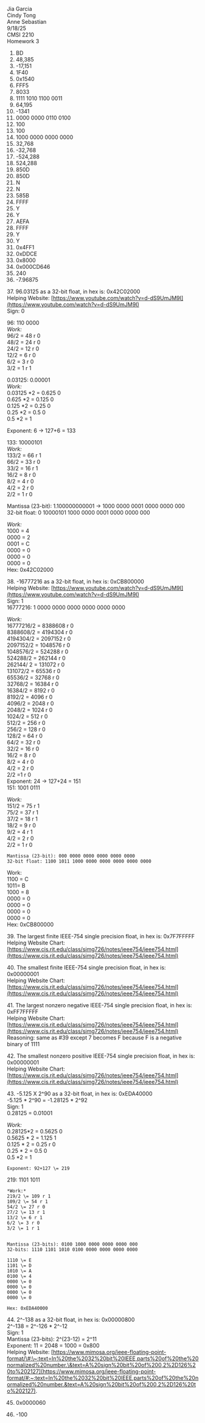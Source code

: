 Jia Garcia  
Cindy Tong  
Anne Sebastian  
9/18/25  
CMSI 2210  
Homework 3 

1. BD  
2. 48,385  
3. \-17,151  
4. 1F40  
5. 0x1540  
6. FFF5  
7. 8033  
8. 1111 1010 1100 0011  
9. 64,195  
10. \-1341  
11. 0000 0000 0110 0100  
12. 100  
13. 100  
14. 1000 0000 0000 0000  
15. 32,768  
16. \-32,768  
17. \-524,288  
18. 524,288  
19. 850D  
20. 850D  
21. N  
22. N  
23. 585B  
24. FFFF  
25. Y  
26. Y  
27. AEFA  
28. FFFF  
29. Y  
30. Y  
31. 0x4FF1  
32. 0xDDCE  
33. 0x8000  
34. 0x000CD646  
35. 240  
36.  \-7.96875

37\. 96.03125 as a 32-bit float, in hex is: 0x42C02000  
Helping Website: [https://www.youtube.com/watch?v=d-dS9UmJM9I](https://www.youtube.com/watch?v=d-dS9UmJM9I)   
Sign: 0

96: 110 0000  
*Work:*  
96/2 \= 48 r 0  
48/2 \= 24 r 0  
24/2 \= 12 r 0  
12/2 \= 6 r 0  
6/2 \= 3 r 0  
3/2 \= 1 r 1

0.03125: 0.00001  
*Work:*  
0.03125 \*2 \= 0.625 0  
0.625 \*2 \= 0.125  0  
0.125 \*2 \= 0.25  0  
0.25 \*2 \= 0.5  0  
0.5 \*2 \= 1

Exponent: 6 \-\> 127+6 \= 133

133: 10000101  
*Work:*  
133/2 \= 66 r 1  
66/2 \= 33 r 0  
33/2 \= 16 r 1  
16/2 \= 8 r 0  
8/2 \= 4 r 0  
4/2 \= 2 r 0  
2/2 \= 1 r 0

Mantissa (23-bit): 1.100000000001  \-\> 1000 0000 0001 0000 0000 000  
32-bit float: 0   10000101    1000 0000 0001 0000 0000 000

*Work:*  
1000 \= 4  
0000 \= 2  
0001 \= C  
0000 \= 0  
0000 \= 0   
0000 \= 0  
Hex: 0x42C02000


38\. \-16777216 as a 32-bit float, in hex is: 0xCB800000  
	Helping Website: [https://www.youtube.com/watch?v=d-dS9UmJM9I](https://www.youtube.com/watch?v=d-dS9UmJM9I)   
	Sign: 1  
	16777216: 1 0000 0000 0000 0000 0000 0000  
	  
*Work:*   
16777216/2 \= 8388608 r 0  
8388608/2 \= 4194304 r 0  
4194304/2 \= 2097152 r 0  
2097152/2 \= 1048576 r 0  
1048576/2 \= 524288 r 0  
524288/2 \= 262144 r 0  
262144/ 2 \= 131072 r 0  
131072/2 \= 65536 r 0  
65536/2 \= 32768 r 0  
32768/2 \= 16384 r 0  
16384/2 \= 8192 r 0  
8192/2 \= 4096 r 0  
4096/2 \= 2048 r 0  
2048/2 \= 1024 r 0  
1024/2 \= 512 r 0  
512/2 \= 256 r 0  
256/2 \= 128 r 0  
128/2 \= 64 r 0  
64/2 \= 32 r 0  
32/2 \= 16 r 0  
16/2 \= 8 r 0  
8/2 \= 4 r 0  
4/2 \= 2 r 0  
2/2 \=1 r 0   
	Exponent: 24 \-\> 127+24 \= 151  
	151: 1001 0111

*Work:*  
151/2 \= 75 r 1  
75/2 \= 37 r 1  
37/2 \= 18 r 1  
18/2 \= 9 r 0  
9/2 \= 4 r 1  
4/2 \= 2 r 0  
2/2 \= 1 r 0

	Mantissa (23-bit): 000 0000 0000 0000 0000 0000  
	32-bit float: 1100 1011 1000 0000 0000 0000 0000 0000  
	  
Work:  
1100 \= C  
1011= B  
1000 \= 8  
0000 \= 0  
0000 \= 0  
0000 \= 0  
0000 \= 0  
Hex: 0xCB800000

39\. The largest finite IEEE-754 single precision float, in hex is: 0x7F7FFFFF  
	Helping Website Chart: [https://www.cis.rit.edu/class/simg726/notes/ieee754/ieee754.html](https://www.cis.rit.edu/class/simg726/notes/ieee754/ieee754.html) 

40\. The smallest finite IEEE-754 single precision float, in hex is: 0x00000001  
	Helping Website Chart: [https://www.cis.rit.edu/class/simg726/notes/ieee754/ieee754.html](https://www.cis.rit.edu/class/simg726/notes/ieee754/ieee754.html) 

41\. The largest nonzero negative IEEE-754 single precision float, in hex is: 0xFF7FFFFF  
	Helping Website Chart: [https://www.cis.rit.edu/class/simg726/notes/ieee754/ieee754.html](https://www.cis.rit.edu/class/simg726/notes/ieee754/ieee754.html)   
	Reasoning: same as \#39 except 7 becomes F because F is a negative binary of 1111

42\. The smallest nonzero positive IEEE-754 single precision float, in hex is: 0x00000001  
Helping Website Chart: [https://www.cis.rit.edu/class/simg726/notes/ieee754/ieee754.html](https://www.cis.rit.edu/class/simg726/notes/ieee754/ieee754.html) 

43\. \-5.125 X 2^90 as a 32-bit float, in hex is: 0xEDA40000  
	\-5.125 \* 2^90 \= \-1.28125 \* 2^92   
Sign: 1  
0.28125 \= 0.01001

*Work:*  
0.28125\*2 \= 0.5625 0  
0.5625 \* 2 \= 1.125 1  
0.125 \* 2 \= 0.25 r 0  
0.25 \* 2 \= 0.5 0  
0.5 \*2 \= 1

	Exponent: 92+127 \= 219  
	  
219: 1101 1011  
	  
	*Work:*  
	219/2 \= 109 r 1  
	109/2 \= 54 r 1  
	54/2 \= 27 r 0  
	27/2 \= 13 r 1  
	13/2 \= 6 r 1  
	6/2 \= 3 r 0  
	3/2 \= 1 r 1  
	  
	  
	Mantissa (23-bits): 0100 1000 0000 0000 0000 000  
	32-bits: 1110 1101 1010 0100 0000 0000 0000 0000

	1110 \= E  
	1101 \= D  
	1010 \= A  
	0100 \= 4   
	0000 \= 0  
	0000 \= 0  
	0000 \= 0  
	0000 \= 0  
	  
	Hex: 0xEDA40000


44\. 2^-138 as a 32-bit float, in hex is:  0x00000800  
	2^-138 \= 2^-126 \* 2^-12  
	Sign: 1  
Mantissa (23-bits): 2^(23-12) \= 2^11  
	Exponent: 11 \= 2048 \= 1000 \= 0x800  
	Helping Website: [https://www.mimosa.org/ieee-floating-point-format/\#:\~:text=In%20the%2032%20bit%20IEEE,parts%20of%20the%20normalized%20number.\&text=A%20sign%20bit%20of%200,2%2D126%20to%202127](https://www.mimosa.org/ieee-floating-point-format/#:~:text=In%20the%2032%20bit%20IEEE,parts%20of%20the%20normalized%20number.&text=A%20sign%20bit%20of%200,2%2D126%20to%202127). 

45. 0x0000060

46. -100